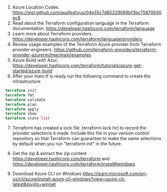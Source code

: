 1. Azure Location Codes. https://gist.github.com/ausfestivus/04e55c7d80229069bf3bc75870630ec8
2. Read about the Terraform configuration language in the Terraform documentation. https://developer.hashicorp.com/terraform/language
3. Learn more about Terraform providers. https://developer.hashicorp.com/terraform/language/providers
4. Review usage examples of the Terraform Azure provider from Terraform provider engineers. https://github.com/terraform-providers/terraform-provider-azurerm/tree/main/examples
5. Azure Build with Azur. https://developer.hashicorp.com/terraform/tutorials/azure-get-started/azure-build
6. After your main.tf is ready run the following command to create the infrastructure

``` Terraform Commands
terraform init
terraform fmt
terraform validate
terraform plan
terraform apply
terraform show
terraform state list
```

7. Terraform has created a lock file .terraform.lock.hcl to record the provider selections it made. Include this file in your version control repository so that Terraform can guarantee to make the same selections by default when you run "terraform init" in the future.

8. Get the zip & extract the zip content https://developer.hashicorp.com/terraform and https://developer.hashicorp.com/terraform/install#windows
9. Download Azure CLI on Windows https://learn.microsoft.com/en-us/cli/azure/install-azure-cli-windows?view=azure-cli-latest&pivots=winget